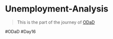 # Unemployment-Analysis

> This is the part of the journey of [ODaD](https://github.com/Zinwaiyan274/One-DS-a-day)

#ODaD
#Day16
